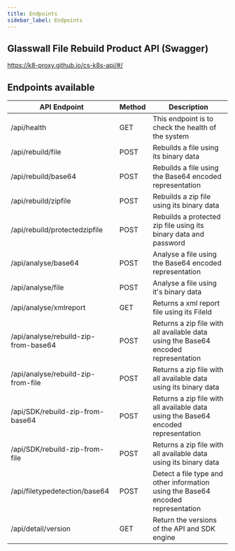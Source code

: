 ```yaml
---
title: Endpoints
sidebar_label: Endpoints
---
```


## Glasswall File Rebuild Product API (Swagger)
https://k8-proxy.github.io/cs-k8s-api/#/

## Endpoints available

| API Endpoint | Method | Description | 
|------|---------|---------    |
|/api/health    | GET |  This endpoint is to check the health of the system|
|/api/rebuild/file    | POST |  Rebuilds a file using its binary data       |
|/api/rebuild/base64   | POST | Rebuilds a file using the Base64 encoded representation |
|/api/rebuild/zipfile | POST | Rebuilds a zip file using its binary data|
|/api/rebuild/protectedzipfile|POST|Rebuilds a protected zip file using its binary data and password|
|/api/analyse/base64|POST|Analyse a file using the Base64 encoded representation|
|/api/analyse/file|POST|Analyse a file using it's binary data|
|/api/analyse/xmlreport|GET|Returns a xml report file using its FileId|
|/api/analyse/rebuild-zip-from-base64|POST|Returns a zip file with all available data using the Base64 encoded representation|
|/api/analyse/rebuild-zip-from-file|POST| Returns a zip file with all available data using its binary data|
|/api/SDK/rebuild-zip-from-base64|POST|Returns a zip file with all available data using the Base64 encoded representation|
|/api/SDK/rebuild-zip-from-file|POST|  Returns a zip file with all available data using its binary data|
|/api/filetypedetection/base64|POST| Detect a file type and other information using the Base64 encoded representation|
|/api/detail/version|GET| Return the versions of the API and SDK engine|

